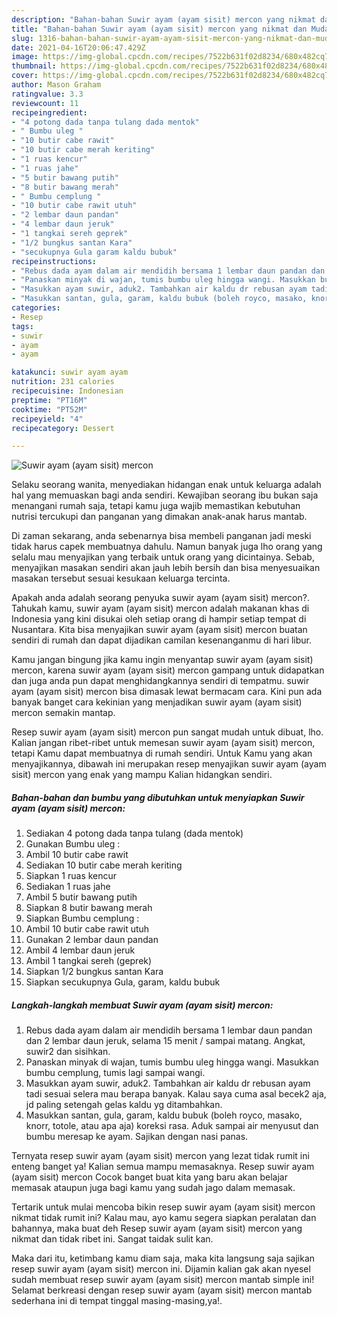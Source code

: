 ```yaml
---
description: "Bahan-bahan Suwir ayam (ayam sisit) mercon yang nikmat dan Mudah Dibuat"
title: "Bahan-bahan Suwir ayam (ayam sisit) mercon yang nikmat dan Mudah Dibuat"
slug: 1316-bahan-bahan-suwir-ayam-ayam-sisit-mercon-yang-nikmat-dan-mudah-dibuat
date: 2021-04-16T20:06:47.429Z
image: https://img-global.cpcdn.com/recipes/7522b631f02d8234/680x482cq70/suwir-ayam-ayam-sisit-mercon-foto-resep-utama.jpg
thumbnail: https://img-global.cpcdn.com/recipes/7522b631f02d8234/680x482cq70/suwir-ayam-ayam-sisit-mercon-foto-resep-utama.jpg
cover: https://img-global.cpcdn.com/recipes/7522b631f02d8234/680x482cq70/suwir-ayam-ayam-sisit-mercon-foto-resep-utama.jpg
author: Mason Graham
ratingvalue: 3.3
reviewcount: 11
recipeingredient:
- "4 potong dada tanpa tulang dada mentok"
- " Bumbu uleg "
- "10 butir cabe rawit"
- "10 butir cabe merah keriting"
- "1 ruas kencur"
- "1 ruas jahe"
- "5 butir bawang putih"
- "8 butir bawang merah"
- " Bumbu cemplung "
- "10 butir cabe rawit utuh"
- "2 lembar daun pandan"
- "4 lembar daun jeruk"
- "1 tangkai sereh geprek"
- "1/2 bungkus santan Kara"
- "secukupnya Gula garam kaldu bubuk"
recipeinstructions:
- "Rebus dada ayam dalam air mendidih bersama 1 lembar daun pandan dan 2 lembar daun jeruk, selama 15 menit / sampai matang. Angkat, suwir2 dan sisihkan."
- "Panaskan minyak di wajan, tumis bumbu uleg hingga wangi. Masukkan bumbu cemplung, tumis lagi sampai wangi."
- "Masukkan ayam suwir, aduk2. Tambahkan air kaldu dr rebusan ayam tadi sesuai selera mau berapa banyak. Kalau saya cuma asal becek2 aja, jd paling setengah gelas kaldu yg ditambahkan."
- "Masukkan santan, gula, garam, kaldu bubuk (boleh royco, masako, knorr, totole, atau apa aja) koreksi rasa. Aduk sampai air menyusut dan bumbu meresap ke ayam. Sajikan dengan nasi panas."
categories:
- Resep
tags:
- suwir
- ayam
- ayam

katakunci: suwir ayam ayam 
nutrition: 231 calories
recipecuisine: Indonesian
preptime: "PT16M"
cooktime: "PT52M"
recipeyield: "4"
recipecategory: Dessert

---
```



![Suwir ayam (ayam sisit) mercon](https://img-global.cpcdn.com/recipes/7522b631f02d8234/680x482cq70/suwir-ayam-ayam-sisit-mercon-foto-resep-utama.jpg)

Selaku seorang wanita, menyediakan hidangan enak untuk keluarga adalah hal yang memuaskan bagi anda sendiri. Kewajiban seorang ibu bukan saja menangani rumah saja, tetapi kamu juga wajib memastikan kebutuhan nutrisi tercukupi dan panganan yang dimakan anak-anak harus mantab.

Di zaman  sekarang, anda sebenarnya bisa membeli panganan jadi meski tidak harus capek membuatnya dahulu. Namun banyak juga lho orang yang selalu mau menyajikan yang terbaik untuk orang yang dicintainya. Sebab, menyajikan masakan sendiri akan jauh lebih bersih dan bisa menyesuaikan masakan tersebut sesuai kesukaan keluarga tercinta. 



Apakah anda adalah seorang penyuka suwir ayam (ayam sisit) mercon?. Tahukah kamu, suwir ayam (ayam sisit) mercon adalah makanan khas di Indonesia yang kini disukai oleh setiap orang di hampir setiap tempat di Nusantara. Kita bisa menyajikan suwir ayam (ayam sisit) mercon buatan sendiri di rumah dan dapat dijadikan camilan kesenanganmu di hari libur.

Kamu jangan bingung jika kamu ingin menyantap suwir ayam (ayam sisit) mercon, karena suwir ayam (ayam sisit) mercon gampang untuk didapatkan dan juga anda pun dapat menghidangkannya sendiri di tempatmu. suwir ayam (ayam sisit) mercon bisa dimasak lewat bermacam cara. Kini pun ada banyak banget cara kekinian yang menjadikan suwir ayam (ayam sisit) mercon semakin mantap.

Resep suwir ayam (ayam sisit) mercon pun sangat mudah untuk dibuat, lho. Kalian jangan ribet-ribet untuk memesan suwir ayam (ayam sisit) mercon, tetapi Kamu dapat membuatnya di rumah sendiri. Untuk Kamu yang akan menyajikannya, dibawah ini merupakan resep menyajikan suwir ayam (ayam sisit) mercon yang enak yang mampu Kalian hidangkan sendiri.

<!--inarticleads1-->

##### Bahan-bahan dan bumbu yang dibutuhkan untuk menyiapkan Suwir ayam (ayam sisit) mercon:

1. Sediakan 4 potong dada tanpa tulang (dada mentok)
1. Gunakan  Bumbu uleg :
1. Ambil 10 butir cabe rawit
1. Sediakan 10 butir cabe merah keriting
1. Siapkan 1 ruas kencur
1. Sediakan 1 ruas jahe
1. Ambil 5 butir bawang putih
1. Siapkan 8 butir bawang merah
1. Siapkan  Bumbu cemplung :
1. Ambil 10 butir cabe rawit utuh
1. Gunakan 2 lembar daun pandan
1. Ambil 4 lembar daun jeruk
1. Ambil 1 tangkai sereh (geprek)
1. Siapkan 1/2 bungkus santan Kara
1. Siapkan secukupnya Gula, garam, kaldu bubuk




<!--inarticleads2-->

##### Langkah-langkah membuat Suwir ayam (ayam sisit) mercon:

1. Rebus dada ayam dalam air mendidih bersama 1 lembar daun pandan dan 2 lembar daun jeruk, selama 15 menit / sampai matang. Angkat, suwir2 dan sisihkan.
1. Panaskan minyak di wajan, tumis bumbu uleg hingga wangi. Masukkan bumbu cemplung, tumis lagi sampai wangi.
1. Masukkan ayam suwir, aduk2. Tambahkan air kaldu dr rebusan ayam tadi sesuai selera mau berapa banyak. Kalau saya cuma asal becek2 aja, jd paling setengah gelas kaldu yg ditambahkan.
1. Masukkan santan, gula, garam, kaldu bubuk (boleh royco, masako, knorr, totole, atau apa aja) koreksi rasa. Aduk sampai air menyusut dan bumbu meresap ke ayam. Sajikan dengan nasi panas.




Ternyata resep suwir ayam (ayam sisit) mercon yang lezat tidak rumit ini enteng banget ya! Kalian semua mampu memasaknya. Resep suwir ayam (ayam sisit) mercon Cocok banget buat kita yang baru akan belajar memasak ataupun juga bagi kamu yang sudah jago dalam memasak.

Tertarik untuk mulai mencoba bikin resep suwir ayam (ayam sisit) mercon nikmat tidak rumit ini? Kalau mau, ayo kamu segera siapkan peralatan dan bahannya, maka buat deh Resep suwir ayam (ayam sisit) mercon yang nikmat dan tidak ribet ini. Sangat taidak sulit kan. 

Maka dari itu, ketimbang kamu diam saja, maka kita langsung saja sajikan resep suwir ayam (ayam sisit) mercon ini. Dijamin kalian gak akan nyesel sudah membuat resep suwir ayam (ayam sisit) mercon mantab simple ini! Selamat berkreasi dengan resep suwir ayam (ayam sisit) mercon mantab sederhana ini di tempat tinggal masing-masing,ya!.

